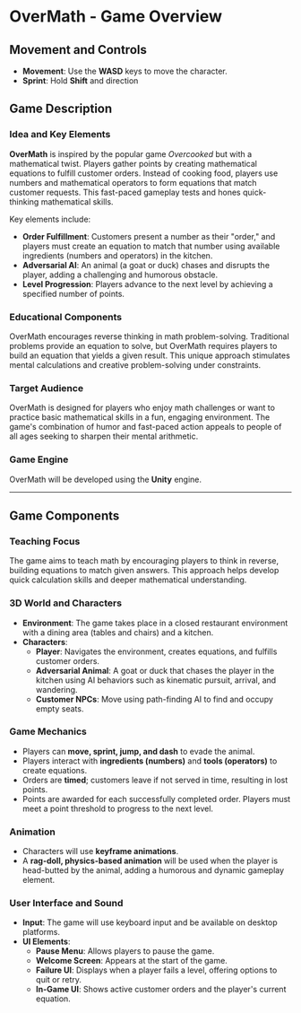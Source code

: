# OverMath - Game Overview

## Movement and Controls
- **Movement**: Use the **WASD** keys to move the character.
- **Sprint**: Hold **Shift** and direction

## Game Description

### Idea and Key Elements
**OverMath** is inspired by the popular game *Overcooked* but with a mathematical twist. Players gather points by creating mathematical equations to fulfill customer orders. Instead of cooking food, players use numbers and mathematical operators to form equations that match customer requests. This fast-paced gameplay tests and hones quick-thinking mathematical skills.

Key elements include:
- **Order Fulfillment**: Customers present a number as their "order," and players must create an equation to match that number using available ingredients (numbers and operators) in the kitchen.
- **Adversarial AI**: An animal (a goat or duck) chases and disrupts the player, adding a challenging and humorous obstacle.
- **Level Progression**: Players advance to the next level by achieving a specified number of points.

### Educational Components
OverMath encourages reverse thinking in math problem-solving. Traditional problems provide an equation to solve, but OverMath requires players to build an equation that yields a given result. This unique approach stimulates mental calculations and creative problem-solving under constraints.

### Target Audience
OverMath is designed for players who enjoy math challenges or want to practice basic mathematical skills in a fun, engaging environment. The game's combination of humor and fast-paced action appeals to people of all ages seeking to sharpen their mental arithmetic.

### Game Engine
OverMath will be developed using the **Unity** engine.

---

## Game Components

### Teaching Focus
The game aims to teach math by encouraging players to think in reverse, building equations to match given answers. This approach helps develop quick calculation skills and deeper mathematical understanding.

### 3D World and Characters
- **Environment**: The game takes place in a closed restaurant environment with a dining area (tables and chairs) and a kitchen.
- **Characters**:
  - **Player**: Navigates the environment, creates equations, and fulfills customer orders.
  - **Adversarial Animal**: A goat or duck that chases the player in the kitchen using AI behaviors such as kinematic pursuit, arrival, and wandering.
  - **Customer NPCs**: Move using path-finding AI to find and occupy empty seats.

### Game Mechanics
- Players can **move, sprint, jump, and dash** to evade the animal.
- Players interact with **ingredients (numbers)** and **tools (operators)** to create equations.
- Orders are **timed**; customers leave if not served in time, resulting in lost points.
- Points are awarded for each successfully completed order. Players must meet a point threshold to progress to the next level.

### Animation
- Characters will use **keyframe animations**.
- A **rag-doll, physics-based animation** will be used when the player is head-butted by the animal, adding a humorous and dynamic gameplay element.

### User Interface and Sound
- **Input**: The game will use keyboard input and be available on desktop platforms.
- **UI Elements**:
  - **Pause Menu**: Allows players to pause the game.
  - **Welcome Screen**: Appears at the start of the game.
  - **Failure UI**: Displays when a player fails a level, offering options to quit or retry.
  - **In-Game UI**: Shows active customer orders and the player's current equation.

